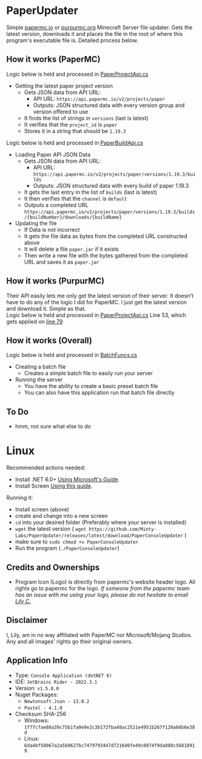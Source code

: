<h1>PaperUpdater</h1>
Simple <a href="https://papermc.io/downloads" target="_blank">papermc.io</a> or <a href="https://purpurmc.org/" target="_blank">purpurmc.org</a> Minecraft Server file updater. Gets the latest version, downloads it and places the file in the root of where this program's executable file is. Detailed process below.

<h2>How it works (PaperMC)</h2>
Logic below is held and processed in <a href="PaperConsoleUpdater/PaperData/PaperProjectApi.cs">PaperProjectApi.cs</a>
<ul>
	<li>Getting the latest paper project version
		<ul>
			<li>Gets JSON data from API URL:
				<ul>
					<li>API URL: <code>https://api.papermc.io/v2/projects/paper</code></li>
					<li>Outputs: JSON structured data with every version group and version offered to use</li>
				</ul>
			</li>
			<li>It finds the list of strings in <code>versions</code> (last is latest)</li>
			<li>It verifies that the <code>project_id</code> is <code>paper</code></li>
			<li>Stores it in a string that should be <code>1.19.3</code></li>
		</ul>
	</li>
</ul>

Logic below is held and processed in <a href="PaperConsoleUpdater/PaperData/PaperBuildApi.cs">PaperBuildApi.cs</a>
<ul>
	<li>Loading Paper API JSON Data
		<ul>
			<li>Gets JSON data from API URL:
				<ul>
					<li>API URL: <code>https://api.papermc.io/v2/projects/paper/versions/1.19.3/builds</code></li>
					<li>Outputs: JSON structured data with every build of paper 1.19.3</li>
				</ul>
			</li>
			<li>It gets the last entry in the list of <code>builds</code> (last is latest)</li>
			<li>It then verifies that the <code>channel</code> is <code>default</code></li>
			<li>Outputs a completed URL <code>https://api.papermc.io/v2/projects/paper/versions/1.19.3/builds/{buildNumber}/downloads/{buildName}</code></li>
		</ul>
	</li>
	<li>Updating the file
		<ul>
			<li>If Data is not incorrect</li>
			<li>It gets the file data as bytes from the completed URL constructed above</li>
			<li>It will delete a file <code>paper.jar</code> if it exists</li>
			<li>Then write a new file with the bytes gathered from the completed URL and saves it as <code>paper.jar</code></li>
		</ul>
	</li>
</ul>

<h2>How it works (PurpurMC)</h2>
Their API easily lets me only get the latest version of their server. It doesn't have to do any of the logic I did for PaperMC. I just get the latest version and download it. Simple as that.<br>
Logic below is held and processed in <a href="PaperConsoleUpdater/PaperData/PaperBuildApi.cs#L53">PaperProjectApi.cs</a> Line 53, which gets applied on <a href="PaperConsoleUpdater/PaperData/PaperBuildApi.cs#L79">line 79</a>

<h2>How it works (Overall)</h2>
Logic below is held and processed in <a href="PaperConsoleUpdater/Functions/BatchFuncs.cs">BatchFuncs.cs</a>
<ul>
	<li>Creating a batch file
		<ul>
			<li>
				Creates a simple batch file to easily run your server
			</li>
		</ul>
	</li>
	<li>Running the server
		<ul>
			<li>You have the ability to create a basic preset batch file</li>
			<li>You can also have this application run that batch file directly</li>
		</ul>
	</li>
</ul>

<h2>To Do</h2>
<ul>
	<li>hmm, not sure what else to do</li>
</ul>

<h1>Linux</h1>
Recommended actions needed:
<ul>
	<li>Install .NET 6.0+ <a href="https://docs.microsoft.com/en-us/dotnet/core/install/linux" target="_blank">Using Microsoft's Guide</a>.</li>
	<li>Install Screen <a href="https://linuxhint.com/screen-linux/" target="_blank">Using this guide</a>.</li>
</ul>
Running it:
<ul>
	<li>Install screen (above)</li>
	<li>create and change into a new screen</li>
	<li><code>cd</code> into your desired folder (Preferably where your server is installed)</li>
	<li><code>wget</code> the latest version ( <code>wget https://github.com/Minty-Labs/PaperUpdater/releases/latest/download/PaperConsoleUpdater</code> )</li>
	<li>make sure to <code>sudo chmod +x PaperConsoleUpdater</code></li>
	<li>Run the program (<code>./PaperConsoleUpdater</code>)</li>
</ul>

<h2>Credits and Ownerships</h2>
<ul>
	<li>Program Icon (Logo) is directly from papermc's website header logo. All rights go to papermc for the logo. <i>If someone from the papermc team has an issue with me using your logo, please do not hesitate to email <a href="mailto:admin@mintlily.lgbt">Lily C.</a></i></li>
</ul>

<h2>Disclaimer</h2>
I, Lily, am in no way affiliated with PaperMC nor Microsoft/Mojang Studios. Any and all images' rights go their original owners.<br>

<h2>Application Info</h2>
<ul>
	<li>Type: <code>Console Application (dotNET 6)</code></li>
    <li>IDE: <code>JetBrains Rider - 2022.3.1</code></li>
	<li>Version: <code>v1.5.0.0</code></li>
	<li>Nuget Packages:
        <ul>
            <li><code>Newtonsoft.Json - 13.0.2</code></li>
            <li><code>Pastel - 4.1.0</code></li>
        </ul>
    </li>
	<li>Checksum SHA-256
		<ul>
			<li>Windows: <code>1f77cfae88a39c75b1fa0e9e2c3b172fba48ac2521e4951b267f120a66b6e38d</code></li>
			<li>Linux:   <code>6da4bf58067a2a5b0627bc7479793447d7216d6fe49c0074f9da888c56818919</code></li>
		</ul>
	</li>
</ul>